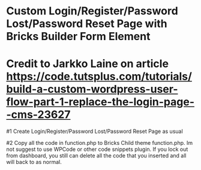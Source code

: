 # Custom Login/Register/Password Lost/Password Reset Page with Bricks Builder Form Element
# Credit to Jarkko Laine on article https://code.tutsplus.com/tutorials/build-a-custom-wordpress-user-flow-part-1-replace-the-login-page--cms-23627

#1 Create Login/Register/Password Lost/Password Reset Page as usual

#2 Copy all the code in function.php to Bricks Child theme function.php. Im not suggest to use WPCode or other code snippets plugin. If you lock out from dashboard, you still can delete all the code that you inserted and all will back to as normal. 
